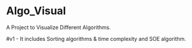 # Algo_Visual
A Project to Visualize Different Algorithms.

#v1  - It includes Sorting algorithms & time complexity and SOE algorithm.

